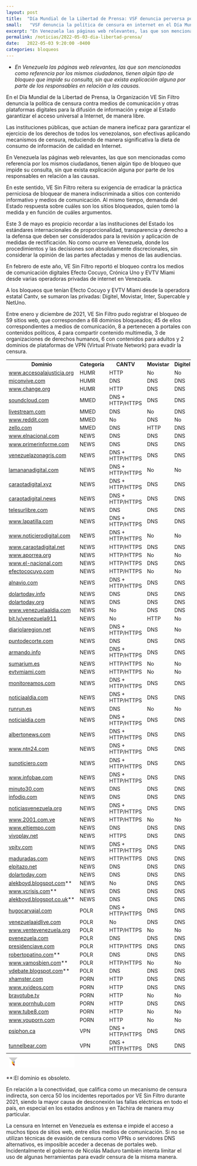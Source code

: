 ```yaml
---
layout: post
title:  "Día Mundial de la Libertad de Prensa: VSF denuncia perversa política de censura contra medios de comunicación y exige garantías para el acceso universal a Internet"
small:   "VSF denuncia la política de censura en internet en el Día Mundial de la Libertad de Prensa"
excerpt: "En Venezuela las páginas web relevantes, las que son mencionadas como referencia por los mismos ciudadanos, tienen algún tipo de bloqueo que impide su consulta, sin que exista explicación alguna por parte de los responsables en relación a las causas"
permalink: /noticias/2022-05-03-dia-libertad-prensa/
date:   2022-05-03 9:20:00 -0400
categories: bloqueos
---
```


- *En Venezuela las páginas web relevantes, las que son mencionadas como referencia por los mismos ciudadanos, tienen algún tipo de bloqueo que impide su consulta, sin que exista explicación alguna por parte de los responsables en relación a las causas.*

En el Día Mundial de la Libertad de Prensa, la Organización VE Sin Filtro denuncia la política de censura contra medios de comunicación y otras plataformas digitales para la difusión de información y exige al Estado garantizar el acceso universal a Internet, de manera libre.

Las instituciones públicas, que actúan de manera ineficaz para garantizar el ejercicio de los derechos de todos los venezolanos, son efectivas aplicando mecanismos de censura, reduciendo de manera significativa la dieta de consumo de información de calidad en Internet.

En Venezuela las páginas web relevantes, las que son mencionadas como referencia por los mismos ciudadanos, tienen algún tipo de bloqueo que impide su consulta, sin que exista explicación alguna por parte de los responsables en relación a las causas.
 
En este sentido, VE Sin Filtro reitera su exigencia de erradicar la práctica perniciosa de bloquear de manera indiscriminada a sitios con contenido informativo y medios de comunicación. Al mismo tiempo, demanda del Estado respuesta sobre cuáles son los sitios bloqueados, quien tomó la medida y en función de cuáles argumentos. 

Este 3 de mayo es propicio recordar a las instituciones del Estado los estándares internacionales de proporcionalidad, transparencia y derecho a la defensa que deben ser considerados para la revisión y aplicación de medidas de rectificación. No como ocurre en Venezuela, donde los procedimientos y las decisiones son absolutamente discrecionales, sin considerar la opinión de las partes afectadas y menos de las audiencias. 

En febrero de este año, VE Sin Filtro reportó el bloqueo contra los medios de comunicación digitales Efecto Cocuyo, Crónica Uno y EVTV Miami desde varias operadoras privadas de internet en Venezuela.

A los bloqueos que tenían Efecto Cocuyo y EVTV Miami desde la operadora estatal Cantv, se sumaron las privadas: Digitel, Movistar, Inter, Supercable y NetUno.

Entre enero y diciembre de 2021, VE Sin Filtro pudo registrar el bloqueo de 59 sitios web, que corresponden a 68 dominios bloqueados; 45 de ellos correspondientes a medios de comunicación, 8 a pertenecen a portales con contenidos políticos, 4 para compartir contenido multimedia, 3 de organizaciones de derechos humanos, 6 con contenidos para adultos y 2 dominios de plataformas de VPN (Virtual Private Network) para evadir la censura.


<div class="table-responsive">
<table class="blocklist">
    <tr>
        <th><strong>Dominio</strong></th>
        <th><strong>Categoría</strong></th>
        <th><strong>CANTV</strong></th>
        <th><strong>Movistar</strong></th>
        <th><strong>Digitel</strong></th>
        <th><strong>Inter</strong></th>
        <th><strong>Netuno</strong></th>
        <th><strong>Supercable</strong></th>
    </tr>
    <tr>
        <td><a href="http://www.accesoalajusticia.org">www.accesoalajusticia.org</a></td>
        <td>HUMR</td>
        <td class="block">HTTP</td>
        <td class="accesible">No</td>
        <td class="accesible">No</td>
        <td class="accesible">No</td>
        <td class="accesible">No</td>
        <td class="accesible">No</td>
    </tr>
    <tr>
        <td><a href="http://miconvive.com">miconvive.com</a></td>
        <td>HUMR</td>
        <td class="partial">DNS</td>
        <td class="partial">DNS</td>
        <td class="partial">DNS</td>
        <td class="partial">DNS</td>
        <td class="partial">DNS</td>
        <td class="partial">DNS</td>
    </tr>
    <tr>
        <td><a href="http://www.change.org">www.change.org</a></td>
        <td>HUMR</td>
        <td class="block">HTTP</td>
        <td class="partial">DNS</td>
        <td class="partial">DNS</td>
        <td class="partial">DNS</td>
        <td class="partial">DNS</td>
        <td class="partial">DNS</td>
    </tr>
    <tr>
        <td><a href="http://soundcloud.com">soundcloud.com</a></td>
        <td>MMED</td>
        <td class="http-dns">DNS + HTTP/HTTPS</td>
        <td class="partial">DNS</td>
        <td class="partial">DNS</td>
        <td class="accesible">No</td>
        <td class="partial">DNS</td>
        <td class="partial">DNS</td>
    </tr>
    <tr>
        <td><a href="http://livestream.com">livestream.com</a></td>
        <td>MMED</td>
        <td class="partial">DNS</td>
        <td class="accesible">No</td>
        <td class="partial">DNS</td>
        <td class="partial">DNS</td>
        <td class="partial">DNS</td>
        <td class="partial">DNS</td>
    </tr>
    <tr>
        <td><a href="http://www.reddit.com">www.reddit.com</a></td>
        <td>MMED</td>
        <td class="accesible">No</td>
        <td class="partial">DNS</td>
        <td class="accesible">No</td>
        <td class="accesible">No</td>
        <td class="accesible">No</td>
        <td class="accesible">No</td>
    </tr>
    <tr>
        <td><a href="http://zello.com">zello.com</a></td>
        <td>MMED</td>
        <td class="partial">DNS</td>
        <td class="block">HTTP</td>
        <td class="partial">DNS</td>
        <td class="accesible">No</td>
        <td class="accesible">No</td>
        <td class="accesible">No</td>
    </tr>
    <tr>
        <td><a href="http://www.elnacional.com">www.elnacional.com</a></td>
        <td>NEWS</td>
        <td class="partial">DNS</td>
        <td class="partial">DNS</td>
        <td class="partial">DNS</td>
        <td class="partial">DNS</td>
        <td class="partial">DNS</td>
        <td class="partial">DNS</td>
    </tr>
    <tr>
        <td><a href="http://www.primerinforme.com">www.primerinforme.com</a></td>
        <td>NEWS</td>
        <td class="partial">DNS</td>
        <td class="partial">DNS</td>
        <td class="partial">DNS</td>
        <td class="partial">DNS</td>
        <td class="partial">DNS</td>
        <td class="partial">DNS</td>
    </tr>
    <tr>
        <td><a href="http://venezuelazonagris.com">venezuelazonagris.com</a></td>
        <td>NEWS</td>
        <td class="http-dns">DNS + HTTP/HTTPS</td>
        <td class="partial">DNS</td>
        <td class="partial">DNS</td>
        <td class="partial">DNS</td>
        <td class="partial">DNS</td>
        <td class="partial">DNS</td>
    </tr>
    <tr>
        <td><a href="http://lamananadigital.com">lamananadigital.com</a></td>
        <td>NEWS</td>
        <td class="http-dns">DNS + HTTP/HTTPS</td>
        <td class="accesible">No</td>
        <td class="accesible">No</td>
        <td class="accesible">No</td>
        <td class="accesible">No</td>
        <td class="accesible">No</td>
    </tr>
    <tr>
        <td><a href="http://caraotadigital.xyz">caraotadigital.xyz</a></td>
        <td>NEWS</td>
        <td class="http-dns">DNS + HTTP/HTTPS</td>
        <td class="partial">DNS</td>
        <td class="partial">DNS</td>
        <td class="partial">DNS</td>
        <td class="partial">DNS</td>
        <td class="partial">DNS</td>
    </tr>
    <tr>
        <td><a href="http://caraotadigital.news">caraotadigital.news</a></td>
        <td>NEWS</td>
        <td class="http-dns">DNS + HTTP/HTTPS</td>
        <td class="partial">DNS</td>
        <td class="partial">DNS</td>
        <td class="partial">DNS</td>
        <td class="partial">DNS</td>
        <td class="partial">DNS</td>
    </tr>
    <tr>
        <td><a href="http://telesurlibre.com">telesurlibre.com</a></td>
        <td>NEWS</td>
        <td class="partial">DNS</td>
        <td class="partial">DNS</td>
        <td class="partial">DNS</td>
        <td class="partial">DNS</td>
        <td class="partial">DNS</td>
        <td class="partial">DNS</td>
    </tr>
    <tr>
        <td><a href="http://www.lapatilla.com">www.lapatilla.com</a></td>
        <td>NEWS</td>
        <td class="http-dns">DNS + HTTP/HTTPS</td>
        <td class="partial">DNS</td>
        <td class="partial">DNS</td>
        <td class="partial">DNS</td>
        <td class="partial">DNS</td>
        <td class="partial">DNS</td>
    </tr>
    <tr>
        <td><a href="http://www.noticierodigital.com">www.noticierodigital.com</a></td>
        <td>NEWS</td>
        <td class="http-dns">DNS + HTTP/HTTPS</td>
        <td class="accesible">No</td>
        <td class="accesible">No</td>
        <td class="accesible">No</td>
        <td class="accesible">No</td>
        <td class="accesible">No</td>
    </tr>
    <tr>
        <td><a href="http://www.caraotadigital.net">www.caraotadigital.net</a></td>
        <td>NEWS</td>
        <td class="block">HTTP/HTTPS</td>
        <td class="partial">DNS</td>
        <td class="partial">DNS</td>
        <td class="partial">DNS</td>
        <td class="partial">DNS</td>
        <td class="partial">DNS</td>
    </tr>
    <tr>
        <td><a href="http://www.aporrea.org">www.aporrea.org</a></td>
        <td>NEWS</td>
        <td class="block">HTTP/HTTPS</td>
        <td class="accesible">No</td>
        <td class="accesible">No</td>
        <td class="accesible">No</td>
        <td class="accesible">No</td>
        <td class="accesible">No</td>
    </tr>
    <tr>
        <td><a href="http://www.el-nacional.com">www.el-nacional.com</a></td>
        <td>NEWS</td>
        <td class="block">HTTP/HTTPS</td>
        <td class="partial">DNS</td>
        <td class="partial">DNS</td>
        <td class="partial">DNS</td>
        <td class="partial">DNS</td>
        <td class="partial">DNS</td>
    </tr>
        <tr>
        <td><a href="http://efectococuyo.com">efectococuyo.com</a></td>
        <td>NEWS</td>
        <td class="block">HTTP/HTTPS</td>
        <td class="accesible">No</td>
        <td class="accesible">No</td>
        <td class="accesible">No</td>
        <td class="accesible">No</td>
        <td class="partial">DNS</td>
    </tr>
    <tr>
        <td><a href="http://alnavio.com">alnavio.com</a></td>
        <td>NEWS</td>
        <td class="http-dns">DNS + HTTP/HTTPS</td>
        <td class="partial">DNS</td>
        <td class="partial">DNS</td>
        <td class="partial">DNS</td>
        <td class="partial">DNS</td>
        <td class="partial">DNS</td>
    </tr>
    <tr>
        <td><a href="http://dolartoday.info">dolartoday.info</a></td>
        <td>NEWS</td>
        <td class="partial">DNS</td>
        <td class="partial">DNS</td>
        <td class="partial">DNS</td>
        <td class="partial">DNS</td>
        <td class="partial">DNS</td>
        <td class="partial">DNS</td>
    </tr>
    <tr>
        <td><a href="http://dolartoday.org">dolartoday.org</a></td>
        <td>NEWS</td>
        <td class="partial">DNS</td>
        <td class="partial">DNS</td>
        <td class="partial">DNS</td>
        <td class="partial">DNS</td>
        <td class="partial">DNS</td>
        <td class="partial">DNS</td>
    </tr>
    <tr>
        <td><a href="http://www.venezuelaaldia.com">www.venezuelaaldia.com</a></td>
        <td>NEWS</td>
        <td class="accesible">No</td>
        <td class="partial">DNS</td>
        <td class="partial">DNS</td>
        <td class="partial">DNS</td>
        <td class="partial">DNS</td>
        <td class="accesible">No</td>
    </tr>
    <tr>
        <td><a href="http://bit.ly/venezuela911">bit.ly/venezuela911</a></td>
        <td>NEWS</td>
        <td class="accesible">No</td>
        <td class="block">HTTP</td>
        <td class="accesible">No</td>
        <td class="accesible">No</td>
        <td class="accesible">No</td>
        <td class="accesible">No</td>
    </tr>
    <tr>
        <td><a href="http://diariolaregion.net">diariolaregion.net</a></td>
        <td>NEWS</td>
        <td class="http-dns">DNS + HTTP/HTTPS</td>
        <td class="partial">DNS</td>
        <td class="accesible">No</td>
        <td class="partial">DNS</td>
        <td class="partial">DNS</td>
        <td class="partial">DNS</td>
    </tr>
    <tr>
        <td><a href="http://puntodecorte.com">puntodecorte.com</a></td>
        <td>NEWS</td>
        <td class="partial">DNS</td>
        <td class="partial">DNS</td>
        <td class="partial">DNS</td>
        <td class="partial">DNS</td>
        <td class="partial">DNS</td>
        <td class="partial">DNS</td>
    </tr>
    <tr>
        <td><a href="http://armando.info">armando.info</a></td>
        <td>NEWS</td>
        <td class="http-dns">DNS + HTTP/HTTPS</td>
        <td class="partial">DNS</td>
        <td class="partial">DNS</td>
        <td class="partial">DNS</td>
        <td class="accesible">No</td>
        <td class="partial">DNS</td>
    </tr>
    <tr>
        <td><a href="http://sumarium.es">sumarium.es</a></td>
        <td>NEWS</td>
        <td class="block">HTTP/HTTPS</td>
        <td class="accesible">No</td>
        <td class="accesible">No</td>
        <td class="accesible">No</td>
        <td class="accesible">No</td>
        <td class="accesible">No</td>
    </tr>
    <tr>
        <td><a href="http://evtvmiami.com">evtvmiami.com</a></td>
        <td>NEWS</td>
        <td class="block">HTTP/HTTPS</td>
        <td class="accesible">No</td>
        <td class="accesible">No</td>
        <td class="accesible">No</td>
        <td class="accesible">No</td>
        <td class="accesible">No</td>
    </tr>
    <tr>
        <td><a href="http://monitoreamos.com">monitoreamos.com</a></td>
        <td>NEWS</td>
        <td class="http-dns">DNS + HTTP/HTTPS</td>
        <td class="partial">DNS</td>
        <td class="partial">DNS</td>
        <td class="partial">DNS</td>
        <td class="partial">DNS</td>
        <td class="partial">DNS</td>
    </tr>
    <tr>
        <td><a href="http://noticiaaldia.com">noticiaaldia.com</a></td>
        <td>NEWS</td>
        <td class="http-dns">DNS + HTTP/HTTPS</td>
        <td class="partial">DNS</td>
        <td class="partial">DNS</td>
        <td class="accesible">No</td>
        <td class="partial">DNS</td>
        <td class="partial">DNS</td>
    </tr>
    <tr>
        <td><a href="http://runrun.es">runrun.es</a></td>
        <td>NEWS</td>
        <td class="partial">DNS</td>
        <td class="accesible">No</td>
        <td class="accesible">No</td>
        <td class="accesible">No</td>
        <td class="partial">DNS</td>
        <td class="accesible">No</td>
    </tr>
    <tr>
        <td><a href="http://noticialdia.com">noticialdia.com</a></td>
        <td>NEWS</td>
        <td class="http-dns">DNS + HTTP/HTTPS</td>
        <td class="partial">DNS</td>
        <td class="partial">DNS</td>
        <td class="partial">DNS</td>
        <td class="partial">DNS</td>
        <td class="partial">DNS</td>
    </tr>
    <tr>
        <td><a href="http://albertonews.com">albertonews.com</a></td>
        <td>NEWS</td>
        <td class="http-dns">DNS + HTTP/HTTPS</td>
        <td class="partial">DNS</td>
        <td class="partial">DNS</td>
        <td class="partial">DNS</td>
        <td class="partial">DNS</td>
        <td class="partial">DNS</td>
    </tr>
    <tr>
        <td><a href="http://www.ntn24.com">www.ntn24.com</a></td>
        <td>NEWS</td>
        <td class="http-dns">DNS + HTTP/HTTPS</td>
        <td class="partial">DNS</td>
        <td class="partial">DNS</td>
        <td class="partial">DNS</td>
        <td class="partial">DNS</td>
        <td class="partial">DNS</td>
    </tr>
    <tr>
        <td><a href="http://sunoticiero.com">sunoticiero.com</a></td>
        <td>NEWS</td>
        <td class="http-dns">DNS + HTTP/HTTPS</td>
        <td class="partial">DNS</td>
        <td class="partial">DNS</td>
        <td class="partial">DNS</td>
        <td class="partial">DNS</td>
        <td class="partial">DNS</td>
    </tr>
    <tr>
        <td><a href="http://www.infobae.com">www.infobae.com</a></td>
        <td>NEWS</td>
        <td class="http-dns">DNS + HTTP/HTTPS</td>
        <td class="partial">DNS</td>
        <td class="partial">DNS</td>
        <td class="partial">DNS</td>
        <td class="partial">DNS</td>
        <td class="partial">DNS</td>
    </tr>
    <tr>
        <td><a href="http://minuto30.com">minuto30.com</a></td>
        <td>NEWS</td>
        <td class="partial">DNS</td>
        <td class="partial">DNS</td>
        <td class="partial">DNS</td>
        <td class="partial">DNS</td>
        <td class="partial">DNS</td>
        <td class="partial">DNS</td>
    </tr>
    <tr>
        <td><a href="http://infodio.com">infodio.com</a></td>
        <td>NEWS</td>
        <td class="partial">DNS</td>
        <td class="partial">DNS</td>
        <td class="partial">DNS</td>
        <td class="partial">DNS</td>
        <td class="partial">DNS</td>
        <td class="partial">DNS</td>
    </tr>
    <tr>
        <td><a href="http://noticiasvenezuela.org">noticiasvenezuela.org</a></td>
        <td>NEWS</td>
        <td class="http-dns">DNS + HTTP/HTTPS</td>
        <td class="partial">DNS</td>
        <td class="partial">DNS</td>
        <td class="partial">DNS</td>
        <td class="partial">DNS</td>
        <td class="partial">DNS</td>
    </tr>
        <tr>
        <td><a href="http://www.2001.com.ve">www.2001.com.ve</a></td>
        <td>NEWS</td>
        <td class="block">HTTP/HTTPS</td>
        <td class="accesible">No</td>
        <td class="accesible">No</td>
        <td class="accesible">No</td>
        <td class="accesible">No</td>
        <td class="accesible">No</td>
    </tr>
    <tr>
        <td><a href="http://www.eltiempo.com">www.eltiempo.com</a></td>
        <td>NEWS</td>
        <td class="partial">DNS</td>
        <td class="partial">DNS</td>
        <td class="partial">DNS</td>
        <td class="partial">DNS</td>
        <td class="partial">DNS</td>
        <td class="partial">DNS</td>
    </tr>
    <tr>
        <td><a href="http://vivoplay.net">vivoplay.net</a></td>
        <td>NEWS</td>
        <td class="block">HTTPS</td>
        <td class="partial">DNS</td>
        <td class="partial">DNS</td>
        <td class="partial">DNS</td>
        <td class="partial">DNS</td>
        <td class="accesible">No</td>
    </tr>
    <tr>
        <td><a href="http://vpitv.com">vpitv.com</a></td>
        <td>NEWS</td>
        <td class="http-dns">DNS + HTTP/HTTPS</td>
        <td class="partial">DNS</td>
        <td class="partial">DNS</td>
        <td class="partial">DNS</td>
        <td class="partial">DNS</td>
        <td class="partial">DNS</td>
    </tr>
    <tr>
        <td><a href="http://maduradas.com">maduradas.com</a></td>
        <td>NEWS</td>
        <td class="block">HTTP/HTTPS</td>
        <td class="partial">DNS</td>
        <td class="partial">DNS</td>
        <td class="accesible">No</td>
        <td class="partial">DNS</td>
        <td class="accesible">No</td>
    </tr>
    <tr>
        <td><a href="http://elpitazo.net">elpitazo.net</a></td>
        <td>NEWS</td>
        <td class="partial">DNS</td>
        <td class="partial">DNS</td>
        <td class="partial">DNS</td>
        <td class="partial">DNS</td>
        <td class="partial">DNS</td>
        <td class="partial">DNS</td>
    </tr>
    <tr>
        <td><a href="http://dolartoday.com">dolartoday.com</a></td>
        <td>NEWS</td>
        <td class="partial">DNS</td>
        <td class="partial">DNS</td>
        <td class="partial">DNS</td>
        <td class="partial">DNS</td>
        <td class="partial">DNS</td>
        <td class="partial">DNS</td>
    </tr>
    <tr>
        <td><a href="http://alekboyd.blogspot.com">alekboyd.blogspot.com</a>**</td>
        <td>NEWS</td>
        <td class="accesible">No</td>
        <td class="partial">DNS</td>
        <td class="partial">DNS</td>
        <td class="accesible">No</td>
        <td class="partial">DNS</td>
        <td class="partial">DNS</td>
    </tr>
    <tr>
        <td><a href="http://www.vcrisis.com">www.vcrisis.com</a>**</td>
        <td>NEWS</td>
        <td class="partial">DNS</td>
        <td class="partial">DNS</td>
        <td class="partial">DNS</td>
        <td class="partial">DNS</td>
        <td class="partial">DNS</td>
        <td class="partial">DNS</td>
    </tr>
    <tr>
        <td><a href="http://alekboyd.blogspot.co.uk">alekboyd.blogspot.co.uk</a>**</td>
        <td>NEWS</td>
        <td class="partial">DNS</td>
        <td class="partial">DNS</td>
        <td class="partial">DNS</td>
        <td class="accesible">No</td>
        <td class="partial">DNS</td>
        <td class="partial">DNS</td>
    </tr>
    <tr>
        <td><a href="http://hugocarvajal.com">hugocarvajal.com</a></td>
        <td>POLR</td>
        <td class="http-dns">DNS + HTTP/HTTPS</td>
        <td class="partial">DNS</td>
        <td class="partial">DNS</td>
        <td class="partial">DNS</td>
        <td class="partial">DNS</td>
        <td class="partial">DNS</td>
    </tr>
    <tr>
        <td><a href="http://venezuelaaidlive.com">venezuelaaidlive.com</a></td>
        <td>POLR</td>
        <td class="accesible">No</td>
        <td class="partial">DNS</td>
        <td class="partial">DNS</td>
        <td class="partial">DNS</td>
        <td class="partial">DNS</td>
        <td class="partial">DNS</td>
    </tr>
    <tr>
        <td><a href="http://www.ventevenezuela.org">www.ventevenezuela.org</a></td>
        <td>POLR</td>
        <td class="block">HTTP/HTTPS</td>
        <td class="accesible">No</td>
        <td class="accesible">No</td>
        <td class="accesible">No</td>
        <td class="accesible">No</td>
        <td class="accesible">No</td>
    </tr>
    <tr>
        <td><a href="http://pvenezuela.com">pvenezuela.com</a></td>
        <td>POLR</td>
        <td class="partial">DNS</td>
        <td class="partial">DNS</td>
        <td class="partial">DNS</td>
        <td class="partial">DNS</td>
        <td class="partial">DNS</td>
        <td class="partial">DNS</td>
    </tr>
    <tr>
        <td><a href="http://presidenciave.com">presidenciave.com</a></td>
        <td>POLR</td>
        <td class="block">HTTP/HTTPS</td>
        <td class="partial">DNS</td>
        <td class="partial">DNS</td>
        <td class="partial">DNS</td>
        <td class="partial">DNS</td>
        <td class="partial">DNS</td>
    </tr>
    <tr>
        <td><a href="http://robertopatino.com">robertopatino.com</a>**</td>
        <td>POLR</td>
        <td class="partial">DNS</td>
        <td class="partial">DNS</td>
        <td class="partial">DNS</td>
        <td class="partial">DNS</td>
        <td class="partial">DNS</td>
        <td class="partial">DNS</td>
    </tr>
    <tr>
        <td><a href="http://www.vamosbien.com">www.vamosbien.com</a>**</td>
        <td>POLR</td>
        <td class="block">HTTP/HTTPS</td>
        <td class="accesible">No</td>
        <td class="accesible">No</td>
        <td class="accesible">No</td>
        <td class="accesible">No</td>
        <td class="accesible">No</td>
    </tr>
    <tr>
        <td><a href="http://vdebate.blogspot.com">vdebate.blogspot.com</a>**</td>
        <td>POLR</td>
        <td class="partial">DNS</td>
        <td class="partial">DNS</td>
        <td class="partial">DNS</td>
        <td class="partial">DNS</td>
        <td class="partial">DNS</td>
        <td class="partial">DNS</td>
    </tr>
    <tr>
        <td><a href="http://xhamster.com">xhamster.com</a></td>
        <td>PORN</td>
        <td class="block">HTTP</td>
        <td class="partial">DNS</td>
        <td class="partial">DNS</td>
        <td class="accesible">No</td>
        <td class="partial">DNS</td>
        <td class="partial">DNS</td>
    </tr>
    <tr>
        <td><a href="http://www.xvideos.com">www.xvideos.com</a></td>
        <td>PORN</td>
        <td class="block">HTTP</td>
        <td class="partial">DNS</td>
        <td class="partial">DNS</td>
        <td class="partial">DNS</td>
        <td class="partial">DNS</td>
        <td class="partial">DNS</td>
    </tr>
    <tr>
        <td><a href="http://bravotube.tv">bravotube.tv</a></td>
        <td>PORN</td>
        <td class="block">HTTP</td>
        <td class="accesible">No</td>
        <td class="accesible">No</td>
        <td class="accesible">No</td>
        <td class="accesible">No</td>
        <td class="accesible">No</td>
    </tr>
    <tr>
        <td><a href="http://www.pornhub.com">www.pornhub.com</a></td>
        <td>PORN</td>
        <td class="block">HTTP</td>
        <td class="partial">DNS</td>
        <td class="partial">DNS</td>
        <td class="partial">DNS</td>
        <td class="partial">DNS</td>
        <td class="accesible">No</td>
    </tr>
    <tr>
        <td><a href="http://www.tube8.com">www.tube8.com</a></td>
        <td>PORN</td>
        <td class="block">HTTP</td>
        <td class="accesible">No</td>
        <td class="accesible">No</td>
        <td class="accesible">No</td>
        <td class="accesible">No</td>
        <td class="accesible">No</td>
    </tr>
    <tr>
        <td><a href="http://www.youporn.com">www.youporn.com</a></td>
        <td>PORN</td>
        <td class="block">HTTP</td>
        <td class="accesible">No</td>
        <td class="accesible">No</td>
        <td class="accesible">No</td>
        <td class="accesible">No</td>
        <td class="accesible">No</td>
    </tr>
    <tr>
        <td><a href="http://psiphon.ca">psiphon.ca</a></td>
        <td>VPN</td>
        <td class="http-dns">DNS + HTTP/HTTPS</td>
        <td class="partial">DNS</td>
        <td class="partial">DNS</td>
        <td class="partial">DNS</td>
        <td class="partial">DNS</td>
        <td class="partial">DNS</td>
    </tr>
    <tr>
        <td><a href="http://tunnelbear.com">tunnelbear.com</a></td>
        <td>VPN</td>
        <td class="http-dns">DNS + HTTP/HTTPS</td>
        <td class="partial">DNS</td>
        <td class="partial">DNS</td>
        <td class="partial">DNS</td>
        <td class="partial">DNS</td>
        <td class="partial">DNS</td>
    </tr>
    <tfoot>
        <tr>
            <td><img src="/res/VeSinFiltro-long.svg"/></td>
            <td></td>
            <td></td>
            <td></td>
            <td></td>
            <td></td>
            <td></td>
            <td class="social">@VEsinFiltro<br>vesinfiltro.com</td>
        </tr>
    </tfoot>
</table>
</div>

**:El dominio es obsoleto.

En relación a la conectividad, que califica como un mecanismo de censura indirecta, son cerca 50 los incidentes reportados por VE Sin Filtro durante 2021, siendo la mayor causa de desconexión las fallas eléctricas en todo el país, en especial en los estados andinos y en Táchira de manera muy particular. 

La censura en Internet en Venezuela es extensa e impide el acceso a muchos tipos de sitios web, entre ellos medios de comunicación. Si no se utilizan técnicas de evasión de censura como VPNs o servidores DNS alternativos, es imposible acceder a decenas de portales web. Incidentalmente el gobierno de Nicolás Maduro también intenta limitar el uso de algunas herramientas para evadir censura de la misma manera.
